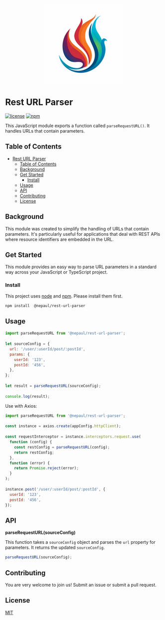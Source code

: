 <p align="center">
  <a href="https://github.com/nepaul/rest-url-parser">
    <img src="./assets/logo.png" width="256" alt="Rest URL Parser" />
  </a>
</p>

# Rest URL Parser

[![license](https://img.shields.io/github/license/nepaul/rest-url-parser)](https://github.com/nepaul/rest-url-parser)
[![npm](https://img.shields.io/npm/v/@nepaul/rest-url-parser)](https://www.npmjs.com/package/@nepaul/rest-url-parser)

This JavaScript module exports a function called `parseRequestURL()`. It handles URLs that contain parameters.

## Table of Contents

- [Rest URL Parser](#rest-url-parser)
  - [Table of Contents](#table-of-contents)
  - [Background](#background)
  - [Get Started](#get-started)
    - [Install](#install)
  - [Usage](#usage)
  - [API](#api)
  - [Contributing](#contributing)
  - [License](#license)

## Background

This module was created to simplify the handling of URLs that contain parameters. It's particularly useful for applications that deal with REST APIs where resource identifiers are embedded in the URL.

## Get Started

This module provides an easy way to parse URL parameters in a standard way across your JavaScript or TypeScript project.

### Install

This project uses [node](http://nodejs.org) and [npm](https://npmjs.com). Please install them first.

```sh
npm install  @nepaul/rest-url-parser
```

## Usage

```javascript
import parseRequestURL from '@nepaul/rest-url-parser';

let sourceConfig = {
  url: '/user/:userId/post/:postId',
  params: {
    userId: '123',
    postId: '456',
  },
};

let result = parseRequestURL(sourceConfig);

console.log(result);
```

Use with Axios:

```javascript
import parseRequestURL from '@nepaul/rest-url-parser';

const instance = axios.create(appConfig.httpClient);

const requestInterceptor = instance.interceptors.request.use(
  function (config) {
    const restConfig = parseRequestURL(config);
    return restConfig;
  },
  function (error) {
    return Promise.reject(error);
  }
);

instance.post('/user/:userId/post/:postId', {
  userId: '123',
  postId: '456',
});
```

## API

**parseRequestURL(sourceConfig)**

This function takes a `sourceConfig` object and parses the `url` property for parameters. It returns the updated `sourceConfig`.

```javascript
parseRequestURL(sourceConfig);
```

## Contributing

You are very welcome to join us! Submit an issue or submit a pull request.

## License

[MIT](https://opensource.org/licenses/MIT)
